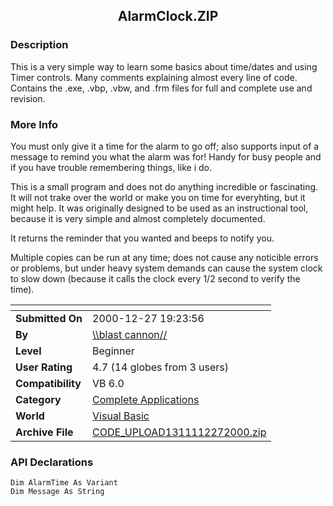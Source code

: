 ﻿<div align="center">

## AlarmClock\.ZIP


</div>

### Description

This is a very simple way to learn some basics about time/dates and using Timer controls. Many comments explaining almost every line of code. Contains the .exe, .vbp, .vbw, and .frm files for full and complete use and revision.
 
### More Info
 
You must only give it a time for the alarm to go off; also supports input of a message to remind you what the alarm was for! Handy for busy people and if you have trouble remembering things, like i do.

This is a small program and does not do anything incredible or fascinating. It will not trake over the world or make you on time for everyhting, but it might help. It was originally designed to be used as an instructional tool, because it is very simple and almost completely documented.

It returns the reminder that you wanted and beeps to notify you.

Multiple copies can be run at any time; does not cause any noticible errors or problems, but under heavy system demands can cause the system clock to slow down (because it calls the clock every 1/2 second to verify the time).


<span>             |<span>
---                |---
**Submitted On**   |2000-12-27 19:23:56
**By**             |[\\\\blast cannon//](https://github.com/Planet-Source-Code/PSCIndex/blob/master/ByAuthor/blast-cannon.md)
**Level**          |Beginner
**User Rating**    |4.7 (14 globes from 3 users)
**Compatibility**  |VB 6\.0
**Category**       |[Complete Applications](https://github.com/Planet-Source-Code/PSCIndex/blob/master/ByCategory/complete-applications__1-27.md)
**World**          |[Visual Basic](https://github.com/Planet-Source-Code/PSCIndex/blob/master/ByWorld/visual-basic.md)
**Archive File**   |[CODE\_UPLOAD1311112272000\.zip](https://github.com/Planet-Source-Code/blast-cannon-alarmclock-zip__1-13913/archive/master.zip)

### API Declarations

```
Dim AlarmTime As Variant
Dim Message As String
```





